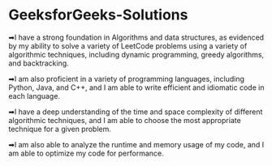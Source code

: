 # GeeksforGeeks-Solutions
➡I have a strong foundation in Algorithms and data structures, as evidenced by my ability to solve a variety of LeetCode problems using a variety of algorithmic techniques, including dynamic programming, greedy algorithms, and backtracking.

➡I am also proficient in a variety of programming languages, including Python, Java, and C++, and I am able to write efficient and idiomatic code in each language.

➡I have a deep understanding of the time and space complexity of different algorithmic techniques, and I am able to choose the most appropriate technique for a given problem. 

➡I am also able to analyze the runtime and memory usage of my code, and I am able to optimize my code for performance.
